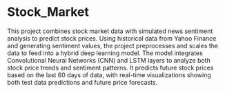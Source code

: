 # Stock_Market

This project combines stock market data with simulated news sentiment analysis to predict stock prices. Using historical data from Yahoo Finance and generating sentiment values, the project preprocesses and scales the data to feed into a hybrid deep learning model. The model integrates Convolutional Neural Networks (CNN) and LSTM layers to analyze both stock price trends and sentiment patterns. It predicts future stock prices based on the last 60 days of data, with real-time visualizations showing both test data predictions and future price forecasts.
